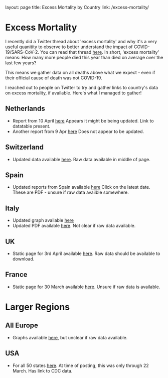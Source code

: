 layout: page
title: Excess Mortality by Country
link: /excess-mortality/

# Excess Mortality

I recently did a Twitter thread about 'excess mortality' and why it's a very useful quanitity to observe to better understand the impact of COVID-19/SARS-CoV-2.
You can read that thread [here](https://twitter.com/firefoxx66/status/1249996541424816128).
In short, 'excess mortality' means: How many more people died this year than died on average over the last few years?

This means we gather data on all deaths above what we expect - even if their official cause of death was not COVID-19.

I reached out to people on Twitter to try and gather links to country's data on excess mortality, if available.  Here's what I managed to gather!

## Netherlands
- Report from 10 April [here](https://www.cbs.nl/en-gb/news/2020/15/mortality-rising-further) Appears it might be being updated. Link to datatable present.
- Another report from 9 Apr [here](https://www.rivm.nl/monitoring-sterftecijfers-nederland) Does not appear to be updated.

## Switzerland
- Updated data available [here](https://www.bfs.admin.ch/bfs/de/home/statistiken/gesundheit/gesundheitszustand/sterblichkeit-todesursachen.html). Raw data available in middle of page.

## Spain
- Updated reports from Spain available [here](https://www.isciii.es/QueHacemos/Servicios/VigilanciaSaludPublicaRENAVE/EnfermedadesTransmisibles/MoMo/Paginas/Informes-MoMo-2020.aspx) Click on the latest date. These are PDF - unsure if raw data availble somewhere.

## Italy
- Updated graph available [here](http://www.salute.gov.it/portale/caldo/dettaglioContenutiCaldo.jsp?lingua=italiano&id=4547&area=emergenzaCaldo&menu=vuoto)
- Updated PDF available [here](http://www.salute.gov.it/portale/caldo/SISMG_sintesi_ULTIMO.pdf). Not clear if raw data available.

## UK
- Static page for 3rd April available [here](https://www.ons.gov.uk/peoplepopulationandcommunity/birthsdeathsandmarriages/deaths/bulletins/deathsregisteredweeklyinenglandandwalesprovisional/weekending3april2020). Raw data should be available to download.

## France
- Static page for 30 March available [here](https://www.lemediatv.fr/articles/analyses/maj-10-04-les-morts-invisibles-du-coronavirus-la-verite-derriere-les-chiffres-officiels-SaYKcOT9RFaTkUMNO7HOYg). Unsure if raw data is available.

# Larger Regions

## All Europe
- Graphs available [here](https://www.euromomo.eu/), but unclear if raw data available.

## USA
- For all 50 states [here](https://weinbergerlab.github.io/ExcessILI/articles/PImortality.html#compare-excess-p-i-mortality-vs-excess-ili). At time of posting, this was only through 22 March. Has link to CDC data.
